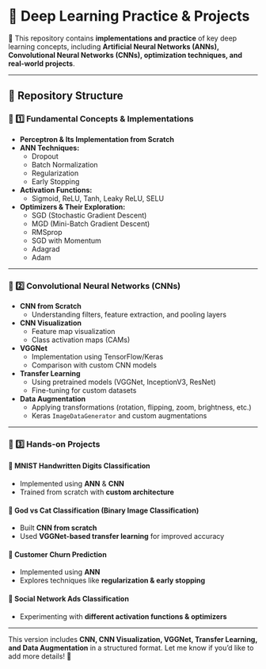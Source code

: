 # 🧠 Deep Learning Practice & Projects  

🚀 This repository contains **implementations and practice** of key deep learning concepts, including **Artificial Neural Networks (ANNs), Convolutional Neural Networks (CNNs), optimization techniques, and real-world projects**.  

---

## 📂 Repository Structure  

### 🔹 1️⃣ Fundamental Concepts & Implementations  
- **Perceptron & Its Implementation from Scratch**  
- **ANN Techniques:**  
  - Dropout  
  - Batch Normalization  
  - Regularization  
  - Early Stopping  
- **Activation Functions:**  
  - Sigmoid, ReLU, Tanh, Leaky ReLU, SELU  
- **Optimizers & Their Exploration:**  
  - SGD (Stochastic Gradient Descent)  
  - MGD (Mini-Batch Gradient Descent)  
  - RMSprop  
  - SGD with Momentum  
  - Adagrad  
  - Adam  

---

### 🔹 2️⃣ Convolutional Neural Networks (CNNs)  
- **CNN from Scratch**  
  - Understanding filters, feature extraction, and pooling layers  
- **CNN Visualization**  
  - Feature map visualization  
  - Class activation maps (CAMs)  
- **VGGNet**  
  - Implementation using TensorFlow/Keras  
  - Comparison with custom CNN models  
- **Transfer Learning**  
  - Using pretrained models (VGGNet, InceptionV3, ResNet)  
  - Fine-tuning for custom datasets  
- **Data Augmentation**  
  - Applying transformations (rotation, flipping, zoom, brightness, etc.)  
  - Keras `ImageDataGenerator` and custom augmentations  

---

### 🔹 3️⃣ Hands-on Projects  

#### 📌 MNIST Handwritten Digits Classification  
- Implemented using **ANN** & **CNN**  
- Trained from scratch with **custom architecture**  

#### 📌 God vs Cat Classification (Binary Image Classification)  
- Built **CNN from scratch**  
- Used **VGGNet-based transfer learning** for improved accuracy  

#### 📌 Customer Churn Prediction  
- Implemented using **ANN**  
- Explores techniques like **regularization & early stopping**  

#### 📌 Social Network Ads Classification  
- Experimenting with **different activation functions & optimizers**  

---


This version includes **CNN, CNN Visualization, VGGNet, Transfer Learning, and Data Augmentation** in a structured format. Let me know if you’d like to add more details! 🚀
